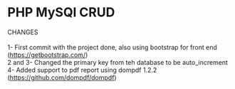 # PHP MySQl CRUD

CHANGES\
\
1- First commit with the project done, also using bootstrap for front end (https://getbootstrap.com/) \
2 and 3- Changed the primary key from teh database to be auto_increment \
4- Added support to pdf report using dompdf 1.2.2 (https://github.com/dompdf/dompdf)
